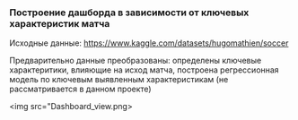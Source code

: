 ### Построение дашборда в зависимости от ключевых характеристик матча

Исходные данные: https://www.kaggle.com/datasets/hugomathien/soccer   

Предварительно данные преобразованы: определены ключевые характеритики, влияющие на исход матча, построена регрессионная модель по ключевым выявленным характеристикам (не рассматривается в данном проекте) 

<img src="Dashboard_view.png>
